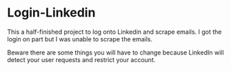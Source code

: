 # Login-Linkedin
This a half-finished project to log onto Linkedin and scrape emails. I got the login on part but I was unable to scrape the emails. 

Beware there are some things you will have to change because LinkedIn will detect your user requests and restrict your account.
